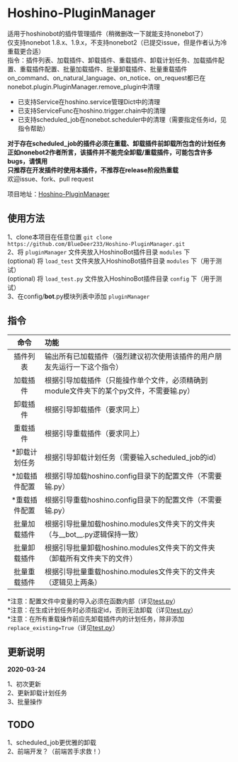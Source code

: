 # Hoshino-PluginManager

适用于hoshinobot的插件管理插件（稍微删改一下就能支持nonebot了）  
仅支持nonebot 1.8.x、1.9.x，不支持nonebot2（已提交issue，但是作者认为冷重载更合适）  
指令：插件列表、加载插件、卸载插件、重载插件、卸载计划任务、加载插件配置、重载插件配置、批量加载插件、批量卸载插件、批量重载插件  
on_command、on_natural_language、on_notice、on_request都已在nonebot.plugin.PluginManager.remove_plugin中清理

* 已支持Service在hoshino.service管理Dict中的清理  
* 已支持ServiceFunc在hoshino.trigger.chain中的清理  
* 已支持scheduled_job在nonebot.scheduler中的清理（需要指定任务id，见指令帮助）

**对于存在scheduled_job的插件必须在重载、卸载插件前卸载所包含的计划任务**  
**正如nonebot2作者所言，该插件并不能完全卸载/重载插件，可能包含许多bugs，请慎用**  
**只推荐在开发插件时使用本插件，不推荐在release阶段热重载**  
欢迎issue、fork、pull request

项目地址：[Hoshino-PluginManager](https://github.com/BlueDeer233/Hoshino-PluginManager)

## 使用方法

1、clone本项目在任意位置 `git clone https://github.com/BlueDeer233/Hoshino-PluginManager.git`  
2、将 `pluginManager` 文件夹放入HoshinoBot插件目录 `modules` 下  
(optional) 将 `load_test` 文件夹放入HoshinoBot插件目录 `modules` 下（用于测试）  
(optional) 将 `load_test.py` 文件放入HoshinoBot插件目录 `config` 下（用于测试）  
3、在config/__bot__.py模块列表中添加 `pluginManager`

## 指令

|   命令    | 功能                                                 |
|:-------:|:---------------------------------------------------|
|  插件列表   | 输出所有已加载插件（强烈建议初次使用该插件的用户朋友先运行一下这个指令）               |
|  加载插件   | 根据引导加载插件（只能操作单个文件，必须精确到module文件夹下的某个py文件，不需要输.py）  |
|  卸载插件   | 根据引导卸载插件（要求同上）                                     |
|  重载插件   | 根据引导重载插件（要求同上）                                     |
| *卸载计划任务 | 根据引导卸载计划任务（需要输入scheduled_job的id）                   |
| *加载插件配置 | 根据引导加载hoshino.config目录下的配置文件（不需要输.py）              |
| *重载插件配置 | 根据引导重载hoshino.config目录下的配置文件（不需要输.py）              |
| 批量加载插件  | 根据引导批量加载hoshino.modules文件夹下的文件夹（与__bot__.py逻辑保持一致） |
| 批量卸载插件  | 根据引导批量卸载hoshino.modules文件夹下的文件夹（卸载所有文件夹下的文件）       |
| 批量重载插件  | 根据引导批量重载hoshino.modules文件夹下的文件夹（逻辑见上两条）            |

*注意：配置文件中变量的导入必须在函数内部（详见[test.py](load_test/test.py)）  
*注意：在生成计划任务时必须指定id，否则无法卸载（详见[test.py](load_test/test.py)）  
*注意：在所有重载操作前应先卸载插件内的计划任务，除非添加`replace_existing=True`（详见[test.py](load_test/test.py)）

## 更新说明

**2020-03-24**

1、初次更新  
2、更新卸载计划任务  
3、批量操作

## TODO

1、scheduled_job更优雅的卸载  
2、前端开发？（前端苦手求救！）
